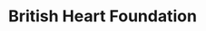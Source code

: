 ---
title: "British Heart Foundation"
url: /colchester/british-heart-foundation-long-wyre-street/
shop: charity
---